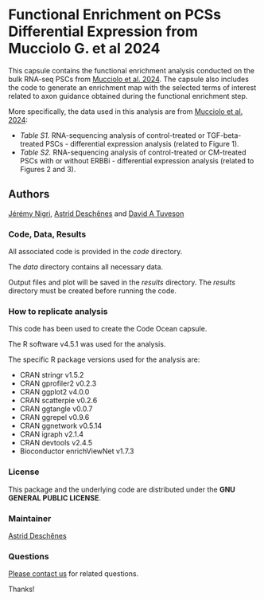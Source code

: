 # Functional Enrichment on PCSs Differential Expression from Mucciolo G. et al 2024

This capsule contains the functional enrichment analysis conducted on the 
bulk RNA-seq PSCs from 
[Mucciolo et al. 2024](https://doi.org/10.1016/j.ccell.2023.12.002).
The capsule also includes the code to generate an enrichment map with the 
selected terms of interest related to axon guidance obtained during the 
functional enrichment step.

More specifically, the data used in this analysis are from [Mucciolo et al. 2024](https://doi.org/10.1016/j.ccell.2023.12.002):

- *Table S1.* RNA-sequencing analysis of control-treated or TGF-beta-treated PSCs - differential expression analysis (related to Figure 1).
- *Table S2.* RNA-sequencing analysis of control-treated or CM-treated PSCs with or without ERBBi - differential expression analysis (related to Figures 2 and 3).

## Authors

[J&eacute;r&eacute;my Nigri](https://orcid.org/0000-0003-1358-1863), [Astrid Desch&ecirc;nes](https://orcid.org/0000-0001-7846-6749) and [David A Tuveson](https://tuvesonlab.labsites.cshl.edu/)

### Code, Data, Results

All associated code is provided in the *code* directory.

The *data* directory contains all necessary data.

Output files and plot will be saved in the *results* directory. The *results* 
directory must be created before running the code.

### How to replicate analysis

This code has been used to create the Code Ocean capsule.

The R software v4.5.1 was used for the analysis.

The specific R package versions used for the analysis are:

* CRAN stringr v1.5.2 
* CRAN gprofiler2 v0.2.3 
* CRAN ggplot2 v4.0.0
* CRAN scatterpie v0.2.6
* CRAN ggtangle v0.0.7
* CRAN ggrepel v0.9.6
* CRAN ggnetwork v0.5.14
* CRAN igraph v2.1.4
* CRAN devtools v2.4.5
* Bioconductor enrichViewNet v1.7.3


### License ###

This package and the underlying  code are distributed under 
the **GNU GENERAL PUBLIC LICENSE**.

### Maintainer

[Astrid Desch&ecirc;nes](http://ca.linkedin.com/in/astriddeschenes "Astrid Desch&ecirc;nes")

### Questions

[Please contact us](https://github.com/adeschen/Bulk-RNA_PSCs_Functional_Enrichment/issues) for related questions.

Thanks!